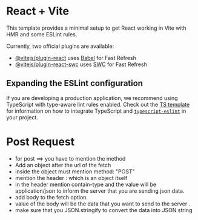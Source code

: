 # React + Vite

This template provides a minimal setup to get React working in Vite with HMR and some ESLint rules.

Currently, two official plugins are available:

- [@vitejs/plugin-react](https://github.com/vitejs/vite-plugin-react/blob/main/packages/plugin-react) uses [Babel](https://babeljs.io/) for Fast Refresh
- [@vitejs/plugin-react-swc](https://github.com/vitejs/vite-plugin-react/blob/main/packages/plugin-react-swc) uses [SWC](https://swc.rs/) for Fast Refresh

## Expanding the ESLint configuration

If you are developing a production application, we recommend using TypeScript with type-aware lint rules enabled. Check out the [TS template](https://github.com/vitejs/vite/tree/main/packages/create-vite/template-react-ts) for information on how to integrate TypeScript and [`typescript-eslint`](https://typescript-eslint.io) in your project.


# Post Request
- for post ==> you have to mention the method
- Add an object after the url of the fetch
- inside the object must mention method: "POST"
- mention the header : which is an object itself
- in the header mention contain-type and the value will be application/json to inform the server that you are sending json data.
- add body to the fetch option.
- value of the body will be the data that you want to send to the server .
- make sure that you JSON.stringify to convert the data into JSON string